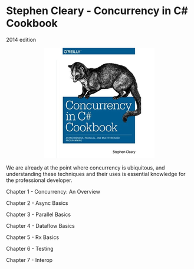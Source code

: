 # Stephen Cleary - Concurrency in C# Cookbook
2014 edition
<p align="center">
  <img width="300" src="./title.jpg" />
</p>

We are already at the point where concurrency is ubiquitous, and understanding these techniques and their uses is essential
knowledge for the professional developer.

Chapter 1 - Concurrency: An Overview

Chapter 2 - Async Basics

Chapter 3 - Parallel Basics

Chapter 4 - Dataflow Basics

Chapter 5 - Rx Basics

Chapter 6 - Testing

Chapter 7 - Interop